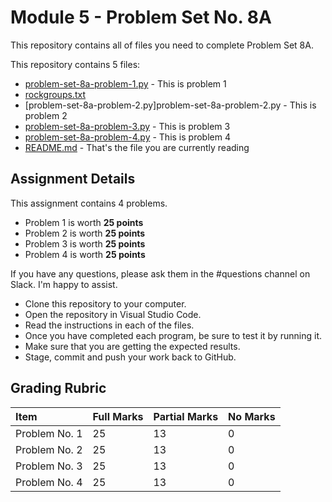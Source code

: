 # Module 5 - Problem Set No. 8A

This repository contains all of files you need to complete Problem Set 8A.

This repository contains 5 files:

- [problem-set-8a-problem-1.py](problem-set-8a-problem-1.py) - This is problem 1
- [rockgroups.txt](rockgroups.txt)
- [problem-set-8a-problem-2.py]problem-set-8a-problem-2.py - This is problem 2
- [problem-set-8a-problem-3.py](problem-set-8a-problem-3.py) - This is problem 3
- [problem-set-8a-problem-4.py](problem-set-8a-problem-4.py) - This is problem 4
- [README.md](README.md) - That's the file you are currently reading

## Assignment Details

This assignment contains 4 problems.

- Problem 1 is worth **25 points**
- Problem 2 is worth **25 points**
- Problem 3 is worth **25 points**
- Problem 4 is worth **25 points**

If you have any questions, please ask them in the #questions channel on Slack. I'm happy to assist.

- Clone this repository to your computer.
- Open the repository in Visual Studio Code.
- Read the instructions in each of the files.
- Once you have completed each program, be sure to test it by running it.
- Make sure that you are getting the expected results.
- Stage, commit and push your work back to GitHub.

## Grading Rubric

| Item          | Full Marks | Partial Marks | No Marks |
| :------------ | :--------- | :------------ | :------- |
| Problem No. 1 | 25         | 13            | 0        |
| Problem No. 2 | 25         | 13            | 0        |
| Problem No. 3 | 25         | 13            | 0        |
| Problem No. 4 | 25         | 13            | 0        |
